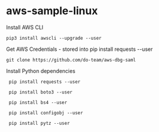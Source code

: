 # aws-sample-linux

Install AWS CLI

```pip3 install awscli --upgrade --user```

Get AWS Credentials - stored into  pip install requests --user

   ```git clone https://github.com/do-team/aws-dbg-saml```

Install Python dependencies

```
 pip install requests --user

 pip install boto3 --user
 
 pip install bs4 --user

 pip install configobj --user

 pip install pytz --user
 ```

